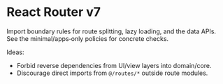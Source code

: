 # React Router v7

Import boundary rules for route splitting, lazy loading, and the data APIs. See the minimal/apps‑only policies for concrete checks.

Ideas:
- Forbid reverse dependencies from UI/view layers into domain/core.
- Discourage direct imports from `@/routes/*` outside route modules.
